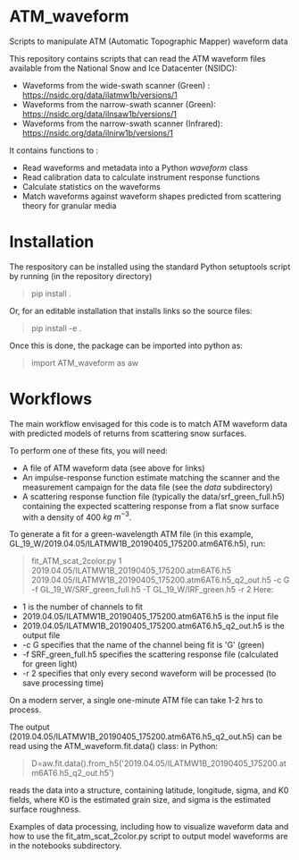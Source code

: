 # ATM_waveform
Scripts to manipulate ATM (Automatic Topographic Mapper) waveform data

This repository contains scripts that can read the ATM waveform files available from the National Snow and Ice Datacenter (NSIDC):
* Waveforms from the wide-swath scanner (Green) : https://nsidc.org/data/ilatmw1b/versions/1
* Waveforms from the narrow-swath scanner (Green): https://nsidc.org/data/ilnsaw1b/versions/1
* Waveforms from the narrow-swath scanner (Infrared): https://nsidc.org/data/ilnirw1b/versions/1

It contains functions to :
* Read waveforms and metadata into a Python _waveform_ class
* Read calibration data to calculate instrument response functions
* Calculate statistics on the waveforms
* Match waveforms against waveform shapes predicted from scattering theory for granular media

# Installation

The respository can be installed using the standard Python setuptools script by running (in the repository directory)
> pip install .

Or, for an editable installation that installs links so the source files:

> pip install -e .

Once this is done, the package can be imported into python as:

> import ATM_waveform as aw

# Workflows

The main workflow envisaged for this code is to match ATM waveform data with predicted models of returns from scattering snow surfaces.  

To perform one of these fits, you will need:
* A file of ATM waveform data (see above for links)
* An impulse-response function estimate matching the scanner and the measurement campaign for the data file (see the _data_ subdirectory)
* A scattering response function file (typically the data/srf_green_full.h5) containing the expected scattering response from a flat snow surface with a density of 400 $kg\ m^{-3}$.

To generate a fit for a green-wavelength ATM file (in this example, GL_19_W/2019.04.05/ILATMW1B_20190405_175200.atm6AT6.h5), run:

> fit_ATM_scat_2color.py 1 2019.04.05/ILATMW1B_20190405_175200.atm6AT6.h5 2019.04.05/ILATMW1B_20190405_175200.atm6AT6.h5_q2_out.h5 -c G  -f GL_19_W/SRF_green_full.h5 -T GL_19_W/IRF_green.h5 -r 2
Here:
* 1 is the number of channels to fit
* 2019.04.05/ILATMW1B_20190405_175200.atm6AT6.h5 is the input file
* 2019.04.05/ILATMW1B_20190405_175200.atm6AT6.h5_q2_out.h5 is the output file
* -c G specifies that the name of the channel being fit is 'G' (green)
* -f SRF_green_full.h5 specifies the scattering response file (calculated for green light)
* -r 2 specifies that only every second waveform will be processed (to save processing time)

On a modern server, a single one-minute ATM file can take 1-2 hrs to process.

The output (2019.04.05/ILATMW1B_20190405_175200.atm6AT6.h5_q2_out.h5) can be read using the ATM_waveform.fit.data() class:
in Python:

> D=aw.fit.data().from_h5('2019.04.05/ILATMW1B_20190405_175200.atm6AT6.h5_q2_out.h5')

reads the data into a structure, containing latitude, longitude, sigma, and K0 fields, where K0 is the estimated grain size, and sigma is the estimated surface roughness.

Examples of data processing, including how to visualize waveform data and how to use the fit_atm_scat_2color.py script to output model waveforms are in the notebooks subdirectory.
